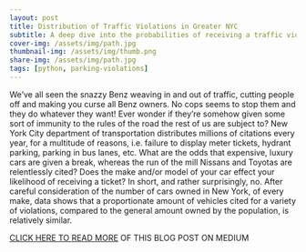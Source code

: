 ```yaml
---
layout: post
title: Distribution of Traffic Violations in Greater NYC
subtitle: A deep dive into the probabilities of receiving a traffic violation 
cover-img: /assets/img/path.jpg
thumbnail-img: /assets/img/thumb.png
share-img: /assets/img/path.jpg
tags: [python, parking-violations]
---
```


We’ve all seen the snazzy Benz weaving in and out of traffic, cutting people off and making you curse all Benz owners. No cops seems to stop them and they do whatever they want! Ever wonder if they’re somehow given some sort of immunity to the rules of the road the rest of us are subject to?
New York City department of transportation distributes millions of citations every year, for a multitude of reasons, i.e. failure to display meter tickets, hydrant parking, parking in bus lanes, etc. What are the odds that expensive, luxury cars are given a break, whereas the run of the mill Nissans and Toyotas are relentlessly cited? Does the make and/or model of your car effect your likelihood of receiving a ticket?
In short, and rather surprisingly, no. After careful consideration of the number of cars owned in New York, of every make, data shows that a proportionate amount of vehicles cited for a variety of violations, compared to the general amount owned by the population, is relatively similar.

[CLICK HERE TO READ MORE](https://symonehohensee.medium.com/the-distribution-of-parking-tickets-in-greater-nyc-848d4ecae300) OF THIS BLOG POST ON MEDIUM
